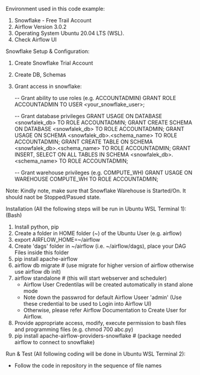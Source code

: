 Environment used in this code example:
1. Snowflake - Free Trail Account
2. Airflow Version 3.0.2
3. Operating System Ubuntu 20.04 LTS (WSL).
4. Check Airflow UI 

Snowflake Setup & Configuration: 
1. Create Snowflake Trial Account
2. Create DB, Schemas
3. Grant access in snowflake:
   
   -- Grant ability to use roles (e.g. ACCOUNTADMIN)
   GRANT ROLE ACCOUNTADMIN TO USER <your_snowflake_user>;

   -- Grant database privileges
   GRANT USAGE ON DATABASE <snowfalek_db> TO ROLE ACCOUNTADMIN;
   GRANT CREATE SCHEMA ON DATABASE <snowfalek_db> TO ROLE ACCOUNTADMIN;
   GRANT USAGE ON SCHEMA <snowfalek_db>.<schema_name> TO ROLE ACCOUNTADMIN;
   GRANT CREATE TABLE ON SCHEMA <snowfalek_db>.<schema_name> TO ROLE ACCOUNTADMIN;
   GRANT INSERT, SELECT ON ALL TABLES IN SCHEMA <snowfalek_db>.<schema_name> TO ROLE ACCOUNTADMIN;

   -- Grant warehouse privileges (e.g. COMPUTE_WH)
   GRANT USAGE ON WAREHOUSE COMPUTE_WH TO ROLE ACCOUNTADMIN;

Note: Kindly note, make sure that Snowflake Warehouse is Started/On. It should naot be Stopped/Pasued state.


Installation (All the following steps will be run in Ubuntu WSL Terminal 1): 
(Bash)
1. Install python, pip
2. Create a folder in HOME folder (~) of the Ubuntu User (e.g. airflow)
3. export AIRFLOW_HOME=~/airflow
4. Create 'dags' folder in ~/airflow (i.e. ~/airflow/dags), place your DAG Files inside this folder 
5. pip install apache-airflow
6. airflow db migrate # (use migrate for higher version of airflow otherwise use airflow db init) 
7. airflow standalone # (this will start webserver and scheduler)
   - Airflow User Credentilas will be created automatically in stand alone mode
   - Note down the passwrod for default Airflow Useer 'admin' (Use these credential to be used to Login into Airflow UI)
   - Otherwise, please refer Airflow Documentation to Create User for Airflow.
8. Provide appropriate access, modify, execute permission to bash files and programming files (e.g. chmod 700 abc.py)
9. pip install apache-airflow-providers-snowflake # (package needed airflow to connect to snowflake)

Run & Test (All following coding will be done in Ubuntu WSL Terminal 2):
- Follow the code in repository in the sequence of file names
